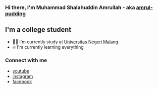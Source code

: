 ### Hi there, I'm Muhammad Shalahuddin Amrullah - aka [amrul-pudding][website]

## I'm a college student
- 👨‍🎓 I'm currently study at [Universitas Negeri Malang][webuniv]
- 🔥 I'm currently learning everything

### Connect with me
- [youtube][youtube]
- [instagram][instagram]
- [facebook][facebook]

[website]: https://amrul-pudding.github.io/
[facebook]: https://web.facebook.com/kocheng.atknight
[instagram]: https://www.instagram.com/pudding_at_5pm/
[webuniv]: https://web.facebook.com/kocheng.atknight
[youtube]: https://www.youtube.com/channel/UCrZPSPaosi_BCStWEbHuXCg